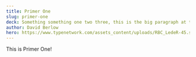 ```yaml
---
title: Primer One
slug: primer-one
deck: Something something one two three, this is the big paragraph at the top, oh my.
author: David Berlow
hero: https://www.typenetwork.com/assets_content/uploads/RBC_LedeR-45.svg
---
```


This is Primer One!
